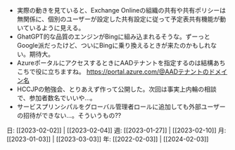 - 実際の動きを見ていると、Exchange Onlineの組織の共有や共有ポリシーは無関係に、個別のユーザーが設定した共有設定に従って予定表共有機能が動いているように見える。
- GhatGPT的な品質のエンジンがBingに組み込まれるそうな。ずーっとGoogle派だったけど、ついにBingに乗り換えるときが来たのかもしれない。期待大。
- AzureポータルにアクセスするときにAADテナントを指定するのは結構あちこちで役に立ちますね。 https://portal.azure.com/@AADテナントのドメイン名
- HCCJPの勉強会、とりあえず作って公開した。次回は事実上内輪の相談で、参加者数名でいいや…。
- サービスプリンシパルをグローバル管理者ロールに追加しても外部ユーザーの招待ができない…。そういうもの??

日: [[2023-02-02]] | [[2023-02-04]]
週: [[2023-01-27]] | [[2023-02-10]]
月: [[2023-01-03]] | [[2023-03-03]]
年: [[2022-02-03]] | [[2024-02-03]]